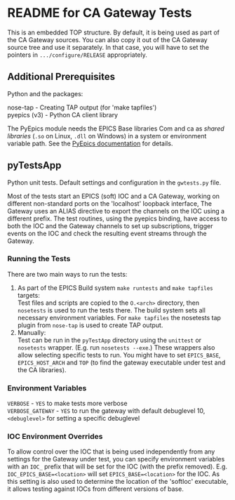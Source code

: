 README for CA Gateway Tests
===========================

This is an embedded TOP structure.
By default, it is being used as part of the CA Gateway sources.
You can also copy it out of the CA Gateway source tree and use it
separately. In that case, you will have to set the pointers in
`.../configure/RELEASE` appropriately.

## Additional Prerequisites

Python and the packages:

nose-tap      - Creating TAP output (for 'make tapfiles')<br/>
pyepics (v3)  - Python CA client library

The PyEpics module needs the EPICS Base libraries Com and ca as _shared
libraries_ (`.so` on Linux, `.dll` on Windows) in a system or environment
variable path. See the [PyEpics documentation](http://cars9.uchicago.edu/software/python/pyepics3/installation.html#prerequisites)
for details.

## pyTestsApp

Python unit tests.
Default settings and configuration in the `gwtests.py` file.

Most of the tests start an EPICS (soft) IOC and a CA Gateway,
working on different non-standard ports on the 'localhost' loopback interface,
The Gateway uses an ALIAS directive to export the channels on the IOC using
a different prefix.
The test routines, using the pyepics binding, have access to both the IOC and
the Gateway channels to set up subscriptions, trigger events on the IOC and
check the resulting event streams through the Gateway.

### Running the Tests

There are two main ways to run the tests:

1. As part of the EPICS Build system `make runtests` and `make tapfiles`
   targets:</br>
   Test files and scripts are copied to the `O.<arch>` directory,
   then `nosetests` is used to run the tests there.
   The build system sets all necessary environment variables.
   For `make tapfiles` the nosetests tap plugin from `nose-tap` is used
   to create TAP output.
2. Manually:</br>
   Test can be run in the `pyTestApp` directory using the `unittest` or
   `nosetests` wrapper. (E.g. run `nosetests --exe`.)
   These wrappers also allow selecting specific tests to run.
   You might have to set `EPICS_BASE`, `EPICS_HOST_ARCH` and `TOP` (to find the
   gateway executable under test and the CA libraries).

### Environment Variables
`VERBOSE`          - `YES` to make tests more verbose</br>
`VERBOSE_GATEWAY`  - `YES` to run the gateway with default debuglevel 10,
                   `<debuglevel>` for setting a specific debuglevel

### IOC Environment Overrides
To allow control over the IOC that is being used independently from any
settings for the Gateway under test, you can specify environment variables
with an `IOC_` prefix that will be set for the IOC (with the prefix removed).
E.g. `IOC_EPICS_BASE=<location>` will set `EPICS_BASE=<location>` for the IOC.
As this setting is also used to determine the location of the 'softIoc'
executable, it allows testing against IOCs from different versions of base.
